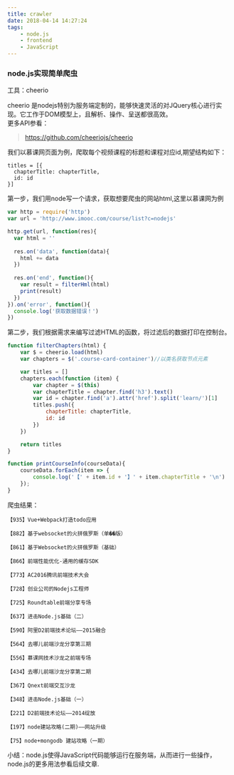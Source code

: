 ```yaml
---
title: crawler
date: 2018-04-14 14:27:24
tags:
    - node.js
    - frontend
    - JavaScript
---
```

### node.js实现简单爬虫
工具：cheerio  

cheerio 是nodejs特别为服务端定制的，能够快速灵活的对JQuery核心进行实现。它工作于DOM模型上，且解析、操作、呈送都很高效。  
更多API参看：
>https://github.com/cheeriojs/cheerio

我们以慕课网页面为例，爬取每个视频课程的标题和课程对应id,期望结构如下：
```shell
titles = [{
  chapterTitle: chapterTitle,
  id: id
}]
```
第一步，我们用node写一个请求，获取想要爬虫的网站html,这里以慕课网为例
```js
var http = require('http')
var url = 'http://www.imooc.com/course/list?c=nodejs'

http.get(url, function(res){
  var html = ''
  
  res.on('data', function(data){
    html += data
  })
  
  res.on('end', function(){
    var result = filterHml(html)
    print(result)
  })
}).on('error', function(){
  console.log('获取数据错误！')
})
```
第二步，我们根据需求来编写过滤HTML的函数，将过滤后的数据打印在控制台。
```js
function filterChapters(html) {
    var $ = cheerio.load(html)
    var chapters = $('.course-card-container')//以类名获取节点元素

    var titles = []
    chapters.each(function (item) {
        var chapter = $(this)
        var chapterTitle = chapter.find('h3').text()
        var id = chapter.find('a').attr('href').split('learn/')[1]
        titles.push({
            chapterTitle: chapterTitle,
            id: id
        })
    })

    return titles
}

function printCourseInfo(courseData){
    courseData.forEach(item => {
        console.log('【' + item.id + '】' + item.chapterTitle + '\n')
    });
}

```
爬虫结果：
```shell
【935】Vue+Webpack打造todo应用

【882】基于websocket的火拼俄罗斯（单��版）

【861】基于Websocket的火拼俄罗斯（基础）

【866】前端性能优化-通用的缓存SDK

【773】AC2016腾讯前端技术大会

【728】创业公司的Nodejs工程师

【725】Roundtable前端分享专场

【637】进击Node.js基础（二）

【590】阿里D2前端技术论坛——2015融合

【564】去哪儿前端沙龙分享第三期

【556】慕课网技术沙龙之前端专场

【434】去哪儿前端沙龙分享第二期

【367】Qnext前端交互沙龙

【348】进击Node.js基础（一）

【221】D2前端技术论坛——2014绽放

【197】node建站攻略(二期)——网站升级

【75】node+mongodb 建站攻略（一期）
```

小结：node.js使得JavaScript代码能够运行在服务端，从而进行一些操作，node.js的更多用法参看后续文章.

